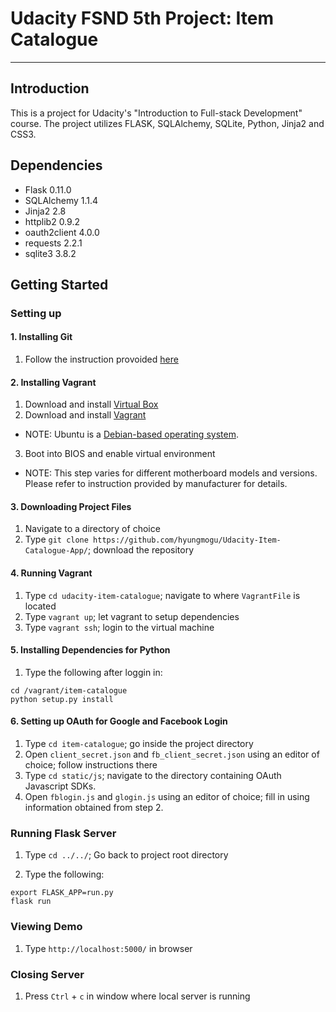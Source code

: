 # Udacity FSND 5th Project: Item Catalogue

---

## Introduction

This is a project for Udacity's "Introduction to Full-stack Development" course. The project utilizes FLASK, SQLAlchemy, SQLite, Python, Jinja2 and CSS3.

## Dependencies
- Flask 0.11.0
- SQLAlchemy 1.1.4
- Jinja2 2.8
- httplib2 0.9.2
- oauth2client 4.0.0
- requests 2.2.1
- sqlite3 3.8.2

## Getting Started
### Setting up

#### 1. Installing Git

1. Follow the instruction provoided [here](https://www.atlassian.com/git/tutorials/install-git)

#### 2. Installing Vagrant

1. Download and install [Virtual Box](https://www.virtualbox.org/)
2. Download and install [Vagrant](https://www.vagrantup.com/downloads.html)
  - NOTE: Ubuntu is a [Debian-based operating system](https://en.wikipedia.org/wiki/Ubuntu_(operating_system)).
3. Boot into BIOS and enable virtual environment
  - NOTE: This step varies for different motherboard models and versions. Please refer to instruction provided by manufacturer for details.  

#### 3. Downloading Project Files

1. Navigate to a directory of choice
2. Type `git clone https://github.com/hyungmogu/Udacity-Item-Catalogue-App/`; download the repository

#### 4. Running Vagrant

1. Type `cd udacity-item-catalogue`; navigate to where `VagrantFile` is located
2. Type `vagrant up`; let vagrant to setup dependencies
3. Type `vagrant ssh`; login to the virtual machine

#### 5. Installing Dependencies for Python

1. Type the following after loggin in:
```
cd /vagrant/item-catalogue
python setup.py install
```

#### 6. Setting up OAuth for Google and Facebook Login

1. Type `cd item-catalogue`; go inside the project directory
2. Open `client_secret.json` and `fb_client_secret.json` using an editor of choice; follow instructions there
3. Type `cd static/js`; navigate to the directory containing OAuth Javascript SDKs.
4. Open `fblogin.js` and `glogin.js` using an editor of choice; fill in using information obtained from step 2.


### Running Flask Server

1. Type `cd ../../`; Go back to project root directory

2. Type the following:
```
export FLASK_APP=run.py
flask run
```

### Viewing Demo

1. Type `http://localhost:5000/` in browser

### Closing Server

1. Press `Ctrl` + `c` in window where local server is running
